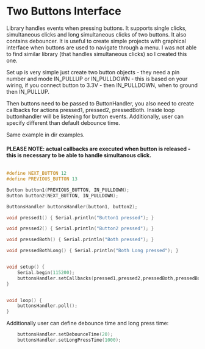 # Two Buttons Interface


Library handles events when pressing buttons. It supports single clicks, simultaneous clicks and long simultaneous clicks of two buttons. It also contains debouncer. It is useful to create simple projects with graphical interface when buttons are used to navigate through a menu. I was not able to find similar library (that handles simultaneous clicks) so I created this one.

Set up is very simple just create two button objects - they need a pin number and mode IN_PULLUP or IN_PULLDOWN - this is based on your wiring, if you connect button to 3.3V - then IN_PULLDOWN, when to ground then IN_PULLUP.

Then buttons need to be passed to ButtonHandler, you also need to create callbacks for actions pressed1, pressed2, pressedBoth.
Inside loop buttonhandler will be listening for button events. Additionally, user can specify different than default debounce time.

Same example in dir examples.

#### PLEASE NOTE: actual callbacks are executed when button is released - this is necessary to be able to handle simultanous click.

```c++

#define NEXT_BUTTON 12
#define PREVIOUS_BUTTON 13

Button button1(PREVIOUS_BUTTON, IN_PULLDOWN);
Button button2(NEXT_BUTTON, IN_PULLDOWN);

ButtonsHandler buttonsHandler(button1, button2);

void pressed1() { Serial.println("Button1 pressed"); }

void pressed2() { Serial.println("Button2 pressed"); }

void pressedBoth() { Serial.println("Both pressed"); }

void pressedBothLong() { Serial.println("Both Long pressed"); }


void setup() {
    Serial.begin(115200);
    buttonsHandler.setCallbacks(pressed1,pressed2,pressedBoth,pressedBothLong);
}


void loop() {
    buttonsHandler.poll();
}
```

Additionally user can define debounce time and long press time:

```c++
    buttonsHandler.setDebounceTime(20);
    buttonsHandler.setLongPressTime(1000);

```
